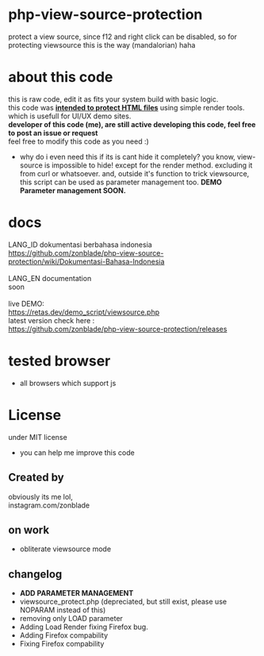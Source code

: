 # php-view-source-protection
protect a view source, since f12 and right click can be disabled, so for protecting viewsource this is the way (mandalorian) haha

# about this code
this is raw code, edit it as fits your system build with basic logic.<br>
this code was <b><u>intended to protect HTML files</u></b> using simple render tools.
which is usefull for UI/UX demo sites.<br>
<b> developer of this code (me), are still active developing this code, feel free to post an issue or request</b><br>
feel free to modify this code as you need :)

+ why do i even need this if its is cant hide it completely?
you know, view-source is impossible to hide!
except for the render method. excluding it from curl or whatsoever.
and, outside it's function to trick viewsource, this script can be used as parameter management too.
<b>DEMO Parameter management SOON.</b>

# docs
LANG_ID dokumentasi berbahasa indonesia<br>
https://github.com/zonblade/php-view-source-protection/wiki/Dokumentasi-Bahasa-Indonesia
<br><br>
LANG_EN documentation<br>
soon
<br><br>
live DEMO:<br>
https://retas.dev/demo_script/viewsource.php<br>
latest version check here :<br>
https://github.com/zonblade/php-view-source-protection/releases<br>

# tested browser
+ all browsers which support js

# License
under MIT license
+ you can help me improve this code

## Created by 
obviously its me lol,<br>
instagram.com/zonblade

## on work
+ obliterate viewsource mode

## changelog
+ <b>ADD PARAMETER MANAGEMENT</B>
+ viewsource_protect.php (depreciated, but still exist, please use NOPARAM instead of this)
+ removing only LOAD parameter
+ Adding Load Render fixing Firefox bug.
+ Adding Firefox compability
+ Fixing Firefox compability

